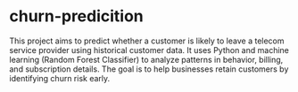 # churn-predicition
This project aims to predict whether a customer is likely to leave a telecom service provider using historical customer data. It uses Python and machine learning (Random Forest Classifier) to analyze patterns in behavior, billing, and subscription details. The goal is to help businesses retain customers by identifying churn risk early.

